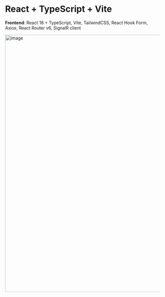 # React + TypeScript + Vite
**Frontend**: React 18 + TypeScript, Vite, TailwindCSS, React Hook Form, Axios, React Router v6, SignalR client

<img width="1718" height="837" alt="image" src="https://github.com/user-attachments/assets/7c36096b-b1ce-49d6-8fb9-468129175cc4" />
